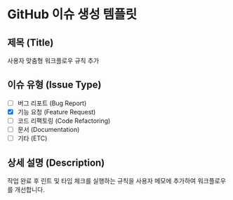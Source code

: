 # GitHub 이슈 생성 템플릿

## 제목 (Title)

사용자 맞춤형 워크플로우 규칙 추가

## 이슈 유형 (Issue Type)

- [ ] 버그 리포트 (Bug Report)
- [x] 기능 요청 (Feature Request)
- [ ] 코드 리팩토링 (Code Refactoring)
- [ ] 문서 (Documentation)
- [ ] 기타 (ETC)

## 상세 설명 (Description)

작업 완료 후 린트 및 타입 체크를 실행하는 규칙을 사용자 메모에 추가하여 워크플로우를 개선합니다.

